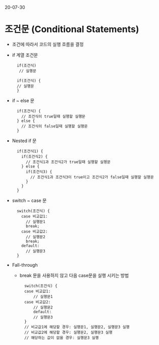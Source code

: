 20-07-30
# 조건문 (Conditional Statements)
* 조건에 따라서 코드의 실행 흐름을 결정 
* if 계열 조건문 

        if(조건식)
         // 실행문

        if(조건식) {
        // 실행문
        }
* if ~ else 문

        if(조건식) {
          // 조건식이 true일때 실행할 실행문
        } else {
          // 조건식이 false일때 실행할 실행문
        }
* Nested if 문

        if(조건식1) {
          if(조건식2) {
            // 조건식1과 조건식2가 true일때 실행할 실행문
          } else {
            if(조건식3) {
              // 조건식1과 조건식3이 true이고 조건식2가 false일때 실행할 실행문
            }
          }
        }
* switch ~ case 문

        switch(조건식) {
          case 비교값1:
            // 실행문1
            break;
          case 비교값2:
            // 실행문2
            break;
          default:
            // 실행문3
        }

* Fall-through
    * break 문을 사용하지 않고 다음 case문을 실행 시키는 방법
    
            switch(조건식) {
            case 비교값1:
                // 실행문1
            case 비교값2:
                // 실행문2
                default:
                // 실행문3
            }
            // 비교값1에 해당할 경우: 실행문1, 실행문2, 실행문3 실행
            // 비교값2에 해당할 경우: 실행문2, 실행문3 실행
            // 해당하는 값이 없을 경우: 실행문3 실행    